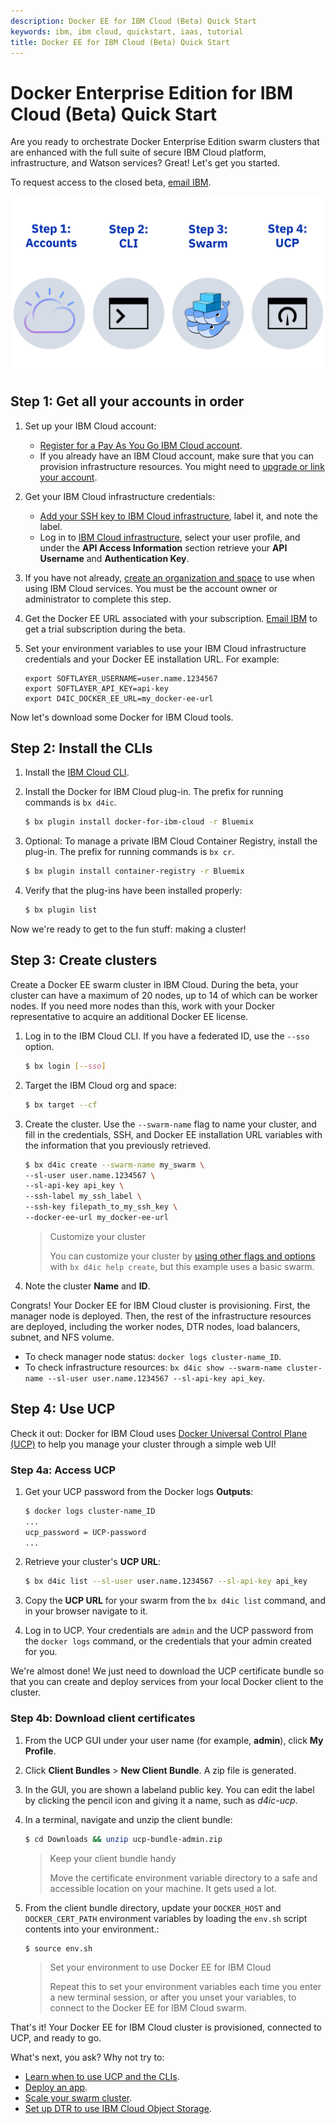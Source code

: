 ```yaml
---
description: Docker EE for IBM Cloud (Beta) Quick Start
keywords: ibm, ibm cloud, quickstart, iaas, tutorial
title: Docker EE for IBM Cloud (Beta) Quick Start
---
```


# Docker Enterprise Edition for IBM Cloud (Beta) Quick Start

Are you ready to orchestrate Docker Enterprise Edition swarm clusters that are enhanced with the full suite of secure IBM Cloud platform, infrastructure, and Watson services? Great! Let's get you started.

To request access to the closed beta, [email IBM](mailto:sealbou@us.ibm.com).

![Getting started with Docker for IBM Cloud in 4 easy steps](img/quickstart.png)

## Step 1: Get all your accounts in order

1. Set up your IBM Cloud account:

    * [Register for a Pay As You Go IBM Cloud account](https://console.bluemix.net/registration/).
    * If you already have an IBM Cloud account, make sure that you can provision infrastructure resources. You might need to [upgrade or link your account](https://console.bluemix.net/docs/pricing/index.html#accounts).

2. Get your IBM Cloud infrastructure credentials:

    * [Add your SSH key to IBM Cloud infrastructure](https://knowledgelayer.softlayer.com/procedure/add-ssh-key), label it, and note the label.
    * Log in to [IBM Cloud infrastructure](https://control.softlayer.com/), select your user profile, and under the **API Access Information** section retrieve your **API Username** and **Authentication Key**.

3. If you have not already, [create an organization and space](https://console.bluemix.net/docs/admin/orgs_spaces.html#orgsspacesusers) to use when using IBM Cloud services. You must be the account owner or administrator to complete this step.

4. Get the Docker EE URL associated with your subscription. [Email IBM](mailto:sealbou@us.ibm.com) to get a trial subscription during the beta.

5. Set your environment variables to use your IBM Cloud infrastructure credentials and your Docker EE installation URL. For example:

    ```none
    export SOFTLAYER_USERNAME=user.name.1234567
    export SOFTLAYER_API_KEY=api-key
    export D4IC_DOCKER_EE_URL=my_docker-ee-url
    ```

Now let's download some Docker for IBM Cloud tools.

## Step 2: Install the CLIs

1. Install the [IBM Cloud CLI](https://console.bluemix.net/docs/cli/reference/bluemix_cli/get_started.html#getting-started).

2. Install the Docker for IBM Cloud plug-in. The prefix for running commands is `bx d4ic`.

    ```bash
    $ bx plugin install docker-for-ibm-cloud -r Bluemix
    ```

3. Optional: To manage a private IBM Cloud Container Registry, install the plug-in. The prefix for running commands is `bx cr`.

    ```bash
    $ bx plugin install container-registry -r Bluemix
    ```

4. Verify that the plug-ins have been installed properly:
    ```bash
    $ bx plugin list
    ```

Now we're ready to get to the fun stuff: making a cluster!

## Step 3: Create clusters

Create a Docker EE swarm cluster in IBM Cloud. During the beta, your cluster can have a maximum of 20 nodes, up to 14 of which can be worker nodes. If you need more nodes than this, work with your Docker representative to acquire an additional Docker EE license.


1. Log in to the IBM Cloud CLI. If you have a federated ID, use the `--sso` option.

    ```bash
    $ bx login [--sso]
    ```

2. Target the IBM Cloud org and space:

    ```bash
    $ bx target --cf
    ```

3. Create the cluster. Use the `--swarm-name` flag to name your cluster, and fill in the credentials, SSH, and Docker EE installation URL variables with the information that you previously retrieved.

   ```bash
   $ bx d4ic create --swarm-name my_swarm \
   --sl-user user.name.1234567 \
   --sl-api-key api_key \
   --ssh-label my_ssh_label \
   --ssh-key filepath_to_my_ssh_key \
   --docker-ee-url my_docker-ee-url
   ```
   > Customize your cluster
   >
   > You can customize your cluster by
   > [using other flags and options](cli-ref.md#bx-d4ic-create) with
   > `bx d4ic help create`, but this example uses a basic swarm.

4. Note the cluster **Name** and **ID**.

Congrats! Your Docker EE for IBM Cloud cluster is provisioning. First, the manager node is deployed. Then, the rest of the infrastructure resources are deployed, including the worker nodes, DTR nodes, load balancers, subnet, and NFS volume.

* To check manager node status: `docker logs cluster-name_ID`.
* To check infrastructure resources: `bx d4ic show --swarm-name cluster-name --sl-user user.name.1234567 --sl-api-key api_key`.

## Step 4: Use UCP

Check it out: Docker for IBM Cloud uses [Docker Universal Control Plane (UCP)](/datacenter/ucp/2.2/guides/) to help you manage your cluster through a simple web UI!

### Step 4a: Access UCP

1. Get your UCP password from the Docker logs **Outputs**:

   ```bash
   $ docker logs cluster-name_ID
   ...
   ucp_password = UCP-password
   ...
   ```

2. Retrieve your cluster's **UCP URL**:

    ```bash
    $ bx d4ic list --sl-user user.name.1234567 --sl-api-key api_key
    ```

3. Copy the **UCP URL** for your swarm from the `bx d4ic list` command, and in your browser navigate to it.

4. Log in to UCP. Your credentials are `admin` and the UCP password from the `docker logs` command, or the credentials that your admin created for you.

We're almost done! We just need to download the UCP certificate bundle so that you can create and deploy services from your local Docker client to the cluster.

### Step 4b: Download client certificates

1. From the UCP GUI under your user name (for example, **admin**), click **My Profile**.

2. Click **Client Bundles** > **New Client Bundle**. A zip file is generated.

3. In the GUI, you are shown a labeland public key. You can edit the label by clicking the pencil icon and giving it a name, such as _d4ic-ucp_.

4. In a terminal, navigate and unzip the client bundle:

   ```bash
   $ cd Downloads && unzip ucp-bundle-admin.zip
   ```

   > Keep your client bundle handy
   >
   > Move the certificate environment variable directory to a safe and
   > accessible location on your machine. It gets used a lot.

5. From the client bundle directory, update your `DOCKER_HOST` and `DOCKER_CERT_PATH` environment variables by loading the `env.sh` script contents into your environment.:

   ```bash
   $ source env.sh
   ```

   > Set your environment to use Docker EE for IBM Cloud
   >
   > Repeat this to set your environment variables each time you enter a new terminal session, or after you unset your variables, to connect to the Docker EE for IBM Cloud swarm.

That's it! Your Docker EE for IBM Cloud cluster is provisioned, connected to UCP, and ready to go.

What's next, you ask? Why not try to:

* [Learn when to use UCP and the CLIs](administering-swarms.md#ucp-and-clis).
* [Deploy an app](deploy.md).
* [Scale your swarm cluster](scaling.md).
* [Set up DTR to use IBM Cloud Object Storage](dtr-ibm-cos.md).
